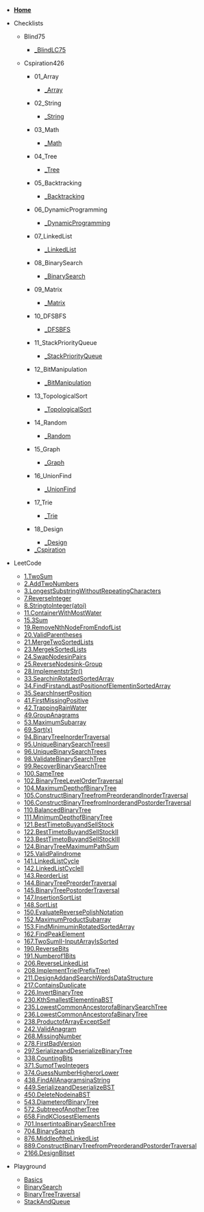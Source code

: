 * [**Home**](/)

* Checklists

    * Blind75
        - [_BlindLC75](./Checklists/Blind75/_BlindLC75.md)

    * Cspiration426

        * 01_Array
            - [_Array](./Checklists/Cspiration426/01_Array/_Array.md)

        * 02_String
            - [_String](./Checklists/Cspiration426/02_String/_String.md)

        * 03_Math
            - [_Math](./Checklists/Cspiration426/03_Math/_Math.md)

        * 04_Tree
            - [_Tree](./Checklists/Cspiration426/04_Tree/_Tree.md)

        * 05_Backtracking
            - [_Backtracking](./Checklists/Cspiration426/05_Backtracking/_Backtracking.md)

        * 06_DynamicProgramming
            - [_DynamicProgramming](./Checklists/Cspiration426/06_DynamicProgramming/_DynamicProgramming.md)

        * 07_LinkedList
            - [_LinkedList](./Checklists/Cspiration426/07_LinkedList/_LinkedList.md)

        * 08_BinarySearch
            - [_BinarySearch](./Checklists/Cspiration426/08_BinarySearch/_BinarySearch.md)

        * 09_Matrix
            - [_Matrix](./Checklists/Cspiration426/09_Matrix/_Matrix.md)

        * 10_DFSBFS
            - [_DFSBFS](./Checklists/Cspiration426/10_DFSBFS/_DFSBFS.md)

        * 11_StackPriorityQueue
            - [_StackPriorityQueue](./Checklists/Cspiration426/11_StackPriorityQueue/_StackPriorityQueue.md)

        * 12_BitManipulation
            - [_BitManipulation](./Checklists/Cspiration426/12_BitManipulation/_BitManipulation.md)

        * 13_TopologicalSort
            - [_TopologicalSort](./Checklists/Cspiration426/13_TopologicalSort/_TopologicalSort.md)

        * 14_Random
            - [_Random](./Checklists/Cspiration426/14_Random/_Random.md)

        * 15_Graph
            - [_Graph](./Checklists/Cspiration426/15_Graph/_Graph.md)

        * 16_UnionFind
            - [_UnionFind](./Checklists/Cspiration426/16_UnionFind/_UnionFind.md)

        * 17_Trie
            - [_Trie](./Checklists/Cspiration426/17_Trie/_Trie.md)

        * 18_Design
            - [_Design](./Checklists/Cspiration426/18_Design/_Design.md)
        - [_Cspiration](./Checklists/Cspiration426/_Cspiration.md)

* LeetCode
    - [1.TwoSum](./LeetCode/1.TwoSum.md)
    - [2.AddTwoNumbers](./LeetCode/2.AddTwoNumbers.md)
    - [3.LongestSubstringWithoutRepeatingCharacters](./LeetCode/3.LongestSubstringWithoutRepeatingCharacters.md)
    - [7.ReverseInteger](./LeetCode/7.ReverseInteger.md)
    - [8.StringtoInteger(atoi)](./LeetCode/8.StringtoInteger(atoi).md)
    - [11.ContainerWithMostWater](./LeetCode/11.ContainerWithMostWater.md)
    - [15.3Sum](./LeetCode/15.3Sum.md)
    - [19.RemoveNthNodeFromEndofList](./LeetCode/19.RemoveNthNodeFromEndofList.md)
    - [20.ValidParentheses](./LeetCode/20.ValidParentheses.md)
    - [21.MergeTwoSortedLists](./LeetCode/21.MergeTwoSortedLists.md)
    - [23.MergekSortedLists](./LeetCode/23.MergekSortedLists.md)
    - [24.SwapNodesinPairs](./LeetCode/24.SwapNodesinPairs.md)
    - [25.ReverseNodesink-Group](./LeetCode/25.ReverseNodesink-Group.md)
    - [28.ImplementstrStr()](./LeetCode/28.ImplementstrStr().md)
    - [33.SearchinRotatedSortedArray](./LeetCode/33.SearchinRotatedSortedArray.md)
    - [34.FindFirstandLastPositionofElementinSortedArray](./LeetCode/34.FindFirstandLastPositionofElementinSortedArray.md)
    - [35.SearchInsertPosition](./LeetCode/35.SearchInsertPosition.md)
    - [41.FirstMissingPositive](./LeetCode/41.FirstMissingPositive.md)
    - [42.TrappingRainWater](./LeetCode/42.TrappingRainWater.md)
    - [49.GroupAnagrams](./LeetCode/49.GroupAnagrams.md)
    - [53.MaximumSubarray](./LeetCode/53.MaximumSubarray.md)
    - [69.Sqrt(x)](./LeetCode/69.Sqrt(x).md)
    - [94.BinaryTreeInorderTraversal](./LeetCode/94.BinaryTreeInorderTraversal.md)
    - [95.UniqueBinarySearchTreesII](./LeetCode/95.UniqueBinarySearchTreesII.md)
    - [96.UniqueBinarySearchTrees](./LeetCode/96.UniqueBinarySearchTrees.md)
    - [98.ValidateBinarySearchTree](./LeetCode/98.ValidateBinarySearchTree.md)
    - [99.RecoverBinarySearchTree](./LeetCode/99.RecoverBinarySearchTree.md)
    - [100.SameTree](./LeetCode/100.SameTree.md)
    - [102.BinaryTreeLevelOrderTraversal](./LeetCode/102.BinaryTreeLevelOrderTraversal.md)
    - [104.MaximumDepthofBinaryTree](./LeetCode/104.MaximumDepthofBinaryTree.md)
    - [105.ConstructBinaryTreefromPreorderandInorderTraversal](./LeetCode/105.ConstructBinaryTreefromPreorderandInorderTraversal.md)
    - [106.ConstructBinaryTreefromInorderandPostorderTraversal](./LeetCode/106.ConstructBinaryTreefromInorderandPostorderTraversal.md)
    - [110.BalancedBinaryTree](./LeetCode/110.BalancedBinaryTree.md)
    - [111.MinimumDepthofBinaryTree](./LeetCode/111.MinimumDepthofBinaryTree.md)
    - [121.BestTimetoBuyandSellStock](./LeetCode/121.BestTimetoBuyandSellStock.md)
    - [122.BestTimetoBuyandSellStockII](./LeetCode/122.BestTimetoBuyandSellStockII.md)
    - [123.BestTimetoBuyandSellStockIII](./LeetCode/123.BestTimetoBuyandSellStockIII.md)
    - [124.BinaryTreeMaximumPathSum](./LeetCode/124.BinaryTreeMaximumPathSum.md)
    - [125.ValidPalindrome](./LeetCode/125.ValidPalindrome.md)
    - [141.LinkedListCycle](./LeetCode/141.LinkedListCycle.md)
    - [142.LinkedListCycleII](./LeetCode/142.LinkedListCycleII.md)
    - [143.ReorderList](./LeetCode/143.ReorderList.md)
    - [144.BinaryTreePreorderTraversal](./LeetCode/144.BinaryTreePreorderTraversal.md)
    - [145.BinaryTreePostorderTraversal](./LeetCode/145.BinaryTreePostorderTraversal.md)
    - [147.InsertionSortList](./LeetCode/147.InsertionSortList.md)
    - [148.SortList](./LeetCode/148.SortList.md)
    - [150.EvaluateReversePolishNotation](./LeetCode/150.EvaluateReversePolishNotation.md)
    - [152.MaximumProductSubarray](./LeetCode/152.MaximumProductSubarray.md)
    - [153.FindMinimuminRotatedSortedArray](./LeetCode/153.FindMinimuminRotatedSortedArray.md)
    - [162.FindPeakElement](./LeetCode/162.FindPeakElement.md)
    - [167.TwoSumII-InputArrayIsSorted](./LeetCode/167.TwoSumII-InputArrayIsSorted.md)
    - [190.ReverseBits](./LeetCode/190.ReverseBits.md)
    - [191.Numberof1Bits](./LeetCode/191.Numberof1Bits.md)
    - [206.ReverseLinkedList](./LeetCode/206.ReverseLinkedList.md)
    - [208.ImplementTrie(PrefixTree)](./LeetCode/208.ImplementTrie(PrefixTree).md)
    - [211.DesignAddandSearchWordsDataStructure](./LeetCode/211.DesignAddandSearchWordsDataStructure.md)
    - [217.ContainsDuplicate](./LeetCode/217.ContainsDuplicate.md)
    - [226.InvertBinaryTree](./LeetCode/226.InvertBinaryTree.md)
    - [230.KthSmallestElementinaBST](./LeetCode/230.KthSmallestElementinaBST.md)
    - [235.LowestCommonAncestorofaBinarySearchTree](./LeetCode/235.LowestCommonAncestorofaBinarySearchTree.md)
    - [236.LowestCommonAncestorofaBinaryTree](./LeetCode/236.LowestCommonAncestorofaBinaryTree.md)
    - [238.ProductofArrayExceptSelf](./LeetCode/238.ProductofArrayExceptSelf.md)
    - [242.ValidAnagram](./LeetCode/242.ValidAnagram.md)
    - [268.MissingNumber](./LeetCode/268.MissingNumber.md)
    - [278.FirstBadVersion](./LeetCode/278.FirstBadVersion.md)
    - [297.SerializeandDeserializeBinaryTree](./LeetCode/297.SerializeandDeserializeBinaryTree.md)
    - [338.CountingBits](./LeetCode/338.CountingBits.md)
    - [371.SumofTwoIntegers](./LeetCode/371.SumofTwoIntegers.md)
    - [374.GuessNumberHigherorLower](./LeetCode/374.GuessNumberHigherorLower.md)
    - [438.FindAllAnagramsinaString](./LeetCode/438.FindAllAnagramsinaString.md)
    - [449.SerializeandDeserializeBST](./LeetCode/449.SerializeandDeserializeBST.md)
    - [450.DeleteNodeinaBST](./LeetCode/450.DeleteNodeinaBST.md)
    - [543.DiameterofBinaryTree](./LeetCode/543.DiameterofBinaryTree.md)
    - [572.SubtreeofAnotherTree](./LeetCode/572.SubtreeofAnotherTree.md)
    - [658.FindKClosestElements](./LeetCode/658.FindKClosestElements.md)
    - [701.InsertintoaBinarySearchTree](./LeetCode/701.InsertintoaBinarySearchTree.md)
    - [704.BinarySearch](./LeetCode/704.BinarySearch.md)
    - [876.MiddleoftheLinkedList](./LeetCode/876.MiddleoftheLinkedList.md)
    - [889.ConstructBinaryTreefromPreorderandPostorderTraversal](./LeetCode/889.ConstructBinaryTreefromPreorderandPostorderTraversal.md)
    - [2166.DesignBitset](./LeetCode/2166.DesignBitset.md)

* Playground
    - [Basics](./Playground/Basics.md)
    - [BinarySearch](./Playground/BinarySearch.md)
    - [BinaryTreeTraversal](./Playground/BinaryTreeTraversal.md)
    - [StackAndQueue](./Playground/StackAndQueue.md)

